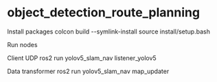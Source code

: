 # object_detection_route_planning

Install packages
colcon build --symlink-install
source install/setup.bash

Run nodes

Client UDP
ros2 run yolov5_slam_nav listener_yolov5

Data transformer
ros2 run yolov5_slam_nav map_updater
